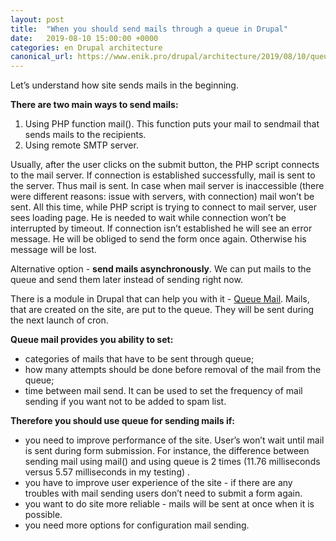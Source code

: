 ```yaml
---
layout: post
title:  "When you should send mails through a queue in Drupal"
date:   2019-08-10 15:00:00 +0000
categories: en Drupal architecture
canonical_url: https://www.enik.pro/drupal/architecture/2019/08/10/queue-mail.html
---
```

Let’s understand how site sends mails in the beginning.

**There are two main ways to send mails:**
1. Using PHP function mail(). This function puts your mail to sendmail that sends mails to the recipients.
2. Using remote SMTP server.

Usually, after the user clicks on the submit button, the PHP script connects to the mail server. If connection is established successfully, mail is sent to the server. Thus mail is sent. In case when mail server is inaccessible (there were different reasons: issue with servers, with connection) mail won’t be sent. All this time, while PHP script is trying to connect to mail server, user sees loading page. He is needed to wait while connection won’t be interrupted by timeout. If connection isn’t established he will see an error message. He will be obliged to send the form once again. Otherwise his message will be lost.

Alternative option - **send mails asynchronously**. We can put mails to the queue and send them later instead of sending right now.

There is a module in Drupal that can help you with it - [Queue Mail](https://www.drupal.org/project/queue_mail). Mails, that are created on the site, are put to the queue. They will be sent during the next launch of cron. 

**Queue mail provides you ability to set:**
* categories of mails that have to be sent through queue;
* how many attempts should be done before removal of the mail from the queue;
* time between mail send. It can be used to set the frequency of mail sending if you want not to be added to spam list.

**Therefore you should use queue for sending mails if:**
* you need to improve performance of the site. User’s won’t wait until mail is sent during form submission. For instance, the difference between sending mail using mail() and using queue is 2 times (11.76 milliseconds versus 5.57 milliseconds in my testing) .
* you have to improve user experience of the site - if there are any troubles with mail sending users don’t need to submit a form again.
* you want to do site more reliable - mails will be sent at once when it is possible.
* you need more options for configuration mail sending. 

